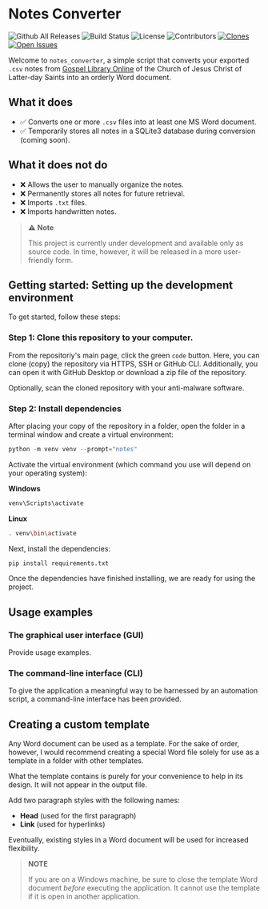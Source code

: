 # Notes Converter

![Github All Releases](https://img.shields.io/github/downloads/doctorLightbulb/notes_converter/total.svg)
![Build Status](https://img.shields.io/badge/build-passing-brightgreen)
![License](https://img.shields.io/badge/license-MIT-blue)
![Contributors](https://img.shields.io/github/contributors/doctorLightbulb/notes_converter)
[![Clones](https://img.shields.io/badge/clones-unknown-lightgrey?style=flat-square)](https://github.com/doctorLightbulb/notes_converter/graphs/traffic)
[![Open Issues](https://img.shields.io/github/issues/doctorLightbulb/notes_converter)](https://github.com/doctorLightbulb/notes_converter/issues)

Welcome to `notes_converter`, a simple script that converts your exported `.csv` notes from [Gospel Library Online](https://www.churchofjesuschrist.org/study?lang=eng&platform=web) of the Church of Jesus Christ of Latter-day Saints into an orderly Word document.

## What it does

* ✅ Converts one or more `.csv` files into at least one MS Word document.
* ✅ Temporarily stores all notes in a SQLite3 database during conversion (coming soon).

## What it does not do

* ❌ Allows the user to manually organize the notes.
* ❌ Permanently stores all notes for future retrieval.
* ❌ Imports `.txt` files.
* ❌ Imports handwritten notes.

> ⚠️ **Note**
>
> This project is currently under development and available only as source code. In time, however, it will be released in a more user-friendly form.

## Getting started: Setting up the development environment

To get started, follow these steps:

### Step 1: Clone this repository to your computer.

From the repositoriy's main page, click the green `code` button. Here, you can clone (copy) the repository via HTTPS, SSH or GitHub CLI. Additionally, you can open it with GitHub Desktop or download a zip file of the repository.

Optionally, scan the cloned repository with your anti-malware software.

### Step 2: Install dependencies

After placing your copy of the repository in a folder, open the folder in a terminal window and create a virtual environment:

```python
python -m venv venv --prompt="notes"
```

Activate the virtual environment (which command you use will depend on your operating system):

**Windows**

```python
venv\Scripts\activate
```

**Linux**

```bash
. venv\bin\activate
```

Next, install the dependencies:

```python
pip install requirements.txt
```

Once the dependencies have finished installing, we are ready for using the project.

## Usage examples

### The graphical user interface (GUI)

Provide usage examples.

### The command-line interface (CLI)

To give the application a meaningful way to be harnessed by an automation script, a command-line interface has been provided.

## Creating a custom template

Any Word document can be used as a template. For the sake of order, however, I would recommend creating a special Word file solely for use as a template in a folder with other templates.

What the template contains is purely for your convenience to help in its design. It will not appear in the output file.

Add two paragraph styles with the following names:

* **Head** (used for the first paragraph)
* **Link** (used for hyperlinks)

Eventually, existing styles in a Word document will be used for increased flexibility.

> **NOTE**
>
> If you are on a Windows machine, be sure to close the template Word document *before* executing the application. It cannot use the template if it is open in another application.
